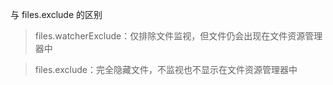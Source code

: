 与 files.exclude 的区别

> files.watcherExclude：仅排除文件监视，但文件仍会出现在文件资源管理器中

> files.exclude：完全隐藏文件，不监视也不显示在文件资源管理器中

